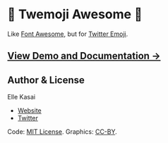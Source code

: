 # :tada: Twemoji Awesome :beer:

Like [Font Awesome](http://fontawesome.io), but for [Twitter Emoji](http://twitter.github.io/twemoji/).

## [View Demo and Documentation &rarr;](http://ellekasai.github.io/twemoji-awesome)

## Author & License

Elle Kasai

- [Website](http://ellekasai.com/about)
- [Twitter](http://twitter.com/ellekasai)

Code: [MIT License](http://ellekasai.mit-license.org).
Graphics: [CC-BY](https://creativecommons.org/licenses/by/4.0/).
 
